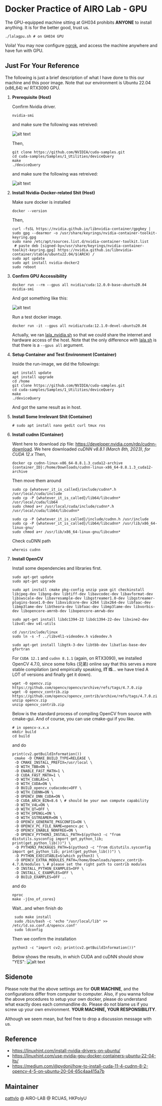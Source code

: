 # Docker Practice of AIRO Lab - GPU
The GPU-equipped machine sitting at GH034 prohibits **ANYONE** to install anything. It is for the better good, trust us. 

```
./lalagpu.sh # on GH034 GPU
```

Voila! You may now configure [ngrok](https://github.com/HKPolyU-UAV/useful_tools/blob/main/remote/Remote.md), and access the machine anywhere and have fun with GPU.


## Just For Your Reference
The following is just a brief description of what I have done to this our machine and this poor image. Note that our environment is Ubuntu 22.04 (x86_64) w/ RTX3090 GPU.

1. **Prerequisite (Host)**
   
   Confirm Nvidia driver.

   ```
   nvidia-smi
   ```
   and make sure the following was retreived:

   ![alt text](media/nvidia_smi.jpg)

   Then,

   ```
   git clone https://github.com/NVIDIA/cuda-samples.git
   cd cuda-samples/Samples/1_Utilities/deviceQuery
   make
   ./deviceQuery
   ```
   and make sure the following was retreived:

   ![alt text](media/devicequery.jpg)


2. **Install Nvidia-Docker-related Shit (Host)**
   
   Make sure docker is installed
   ```
   docker --version
   ```

   Then, 
   ```
   curl -fsSL https://nvidia.github.io/libnvidia-container/gpgkey | sudo gpg --dearmor -o /usr/share/keyrings/nvidia-container-toolkit-keyring.gpg
   sudo nano /etc/apt/sources.list.d/nvidia-container-toolkit.list
    # paste deb [signed-by=/usr/share/keyrings/nvidia-container-toolkit-keyring.gpg] https://nvidia.github.io/libnvidia-container/stable/ubuntu22.04/$(ARCH) /
   sudo apt update
   sudo apt install nvidia-docker2
   sudo reboot
   ```

3. **Confirm GPU Accessibility**
   
   ```
   docker run --rm --gpus all nvidia/cuda:12.0.0-base-ubuntu20.04 nvidia-smi
   ```

   And got something like this:

   ![alt text](media/docker_gpu_confirm.jpg)

   Run a test docker image.

   ```
   docker run -it --gpus all nvidia/cuda:12.1.0-devel-ubuntu20.04 
   ```
   
   Actually, we ran [lala_nvidia.sh](/lala_nvidia.sh) so that we could share the internet and hardware access of the host. Note that the only difference with [lala.sh](/lala.sh) is that there is a ```--gpus all``` argument.


4. **Setup Container and Test Environment (Container)**
   
   Inside the run-image, we did the followings:
   
   ```
   apt install update
   apt install upgrade
   cd /home
   git clone https://github.com/NVIDIA/cuda-samples.git
   cd cuda-samples/Samples/1_Utilities/deviceQuery
   make
   ./deviceQuery
   ```
   
   And got the same result as in host.

5. **Install Some Irrelevant Shit (Container)**
   
   ```
   # sudo apt install nano gedit curl tmux ros
   ```

6. **Install cudnn (Container)**
   
   Went here to download zip file: https://developer.nvidia.com/rdp/cudnn-download. We here downloaded *cuDNN v8.8.1 (March 8th, 2023), for CUDA 12.x*  Then,

   ```
   docker cp cudnn-linux-x86_64-8.8.1.3_cuda12-archive {container_ID}:/home/Downloads/cudnn-linux-x86_64-8.8.1.3_cuda12-archive
   ```

   Then move them around

   ```
   sudo cp {whatever_it_is_called}/include/cudnn*.h /usr/local/cuda/include
   sudo cp -P {whatever_it_is_called}/lib64/libcudnn* /usr/local/cuda/lib64
   sudo chmod a+r /usr/local/cuda/include/cudnn*.h /usr/local/cuda/lib64/libcudnn*

   sudo cp -P {whatever_it_is_called}/include/cudnn.h /usr/include
   sudo cp -P {whatever_it_is_called}/lib64/libcudnn* /usr/lib/x86_64-linux-gnu/
   sudo chmod a+r /usr/lib/x86_64-linux-gnu/libcudnn*

   ```
   Check cuDNN path
   ```
   whereis cudnn
   ```

7. **Install OpenCV**
   
   Install some dependencies and libraries first.
   
   ```
   sudo apt-get update
   sudo apt-get upgrade

   sudo apt install cmake pkg-config unzip yasm git checkinstall libjpeg-dev libpng-dev libtiff-dev libavcodec-dev libavformat-dev libswscale-dev libavresample-dev libgstreamer1.0-dev libgstreamer-plugins-base1.0-dev libxvidcore-dev x264 libx264-dev libfaac-dev libmp3lame-dev libtheora-dev libfaac-dev libmp3lame-dev libvorbis-dev libopencore-amrnb-dev libopencore-amrwb-dev

   sudo apt-get install libdc1394-22 libdc1394-22-dev libxine2-dev libv4l-dev v4l-utils

   cd /usr/include/linux
   sudo ln -s -f ../libv4l1-videodev.h videodev.h
   
   sudo apt-get install libgtk-3-dev libtbb-dev libatlas-base-dev gfortran

   ```

   For ```CUDA 12.1``` and ```cudnn 8.1.1``` (again, on RTX3090), we installed OpenCV 4.7.0, since some folks (兄弟) online say that this serves a more stable compilation (and empirically speaking, **IT IS**... we have tried A LOT of versions and finally get it down).

   ```
   wget -O opencv.zip https://github.com/opencv/opencv/archive/refs/tags/4.7.0.zip
   wget -O opencv_contrib.zip https://github.com/opencv/opencv_contrib/archive/refs/tags/4.7.0.zip
   unzip opencv.zip
   unzip opencv_contrib.zip
   ```

   Below is the standard process of compiling OpenCV from source with cmake-gui. And of course, you can use cmake-gui if you like.

   ```
   # in opencv-x.x.x
   mkdir build
   cd build
   ```
   and do

   ```
   print(cv2.getBuildInformation())
    cmake -D CMAKE_BUILD_TYPE=RELEASE \
    -D CMAKE_INSTALL_PREFIX=/usr/local \
    -D WITH_TBB=ON \
    -D ENABLE_FAST_MATH=1 \
    -D CUDA_FAST_MATH=1 \
    -D WITH_CUBLAS=1 \
    -D WITH_CUDA=ON \
    -D BUILD_opencv_cudacodec=OFF \
    -D WITH_CUDNN=ON \
    -D OPENCV_DNN_CUDA=ON \
    -D CUDA_ARCH_BIN=8.6 \ # should be your own compute capability
    -D WITH_V4L=ON \
    -D WITH_QT=OFF \
    -D WITH_OPENGL=ON \
    -D WITH_GSTREAMER=ON \
    -D OPENCV_GENERATE_PKGCONFIG=ON \
    -D OPENCV_PC_FILE_NAME=opencv.pc \
    -D OPENCV_ENABLE_NONFREE=ON \
    -D OPENCV_PYTHON3_INSTALL_PATH=$(python3 -c "from distutils.sysconfig import get_python_lib; print(get_python_lib())") \
    -D PYTHON3_PACKAGES_PATH=$(python3 -c "from distutils.sysconfig import get_python_lib; print(get_python_lib())") \
    -D PYTHON_EXECUTABLE=$(which python3) \
    -D OPENCV_EXTRA_MODULES_PATH=/home/Downloads/opencv_contrib-4.7.0/modules \ # please set the right path to contrib modules
    -D INSTALL_PYTHON_EXAMPLES=OFF \
    -D INSTALL_C_EXAMPLES=OFF \
    -D BUILD_EXAMPLES=OFF ..
   ```

   and do
   
   ```
   nproc
   make -j{no_of_cores}
   ```

   Wait...and when finish do
   ```
    sudo make install
    sudo /bin/bash -c 'echo "/usr/local/lib" >> /etc/ld.so.conf.d/opencv.conf'
    sudo ldconfig
   ```

   Then we confirm the installation
   ```
   python3 -c "import cv2; print(cv2.getBuildInformation())"
   ```
   Below shows the results, in which CUDA and cuDNN should show "YES":
   ![alt text](media/opencv_results.jpg)

## Sidenote
Please note that the above settings are for **OUR MACHINE**, and the configurations differ from computer to computer. Also, if you wanna follow the above procedures to setup your own docker, please do understand what exactly does each commandline do. Please do not blame us if you screw up your own environment. **YOUR MACHINE, YOUR RESPONSIBILITY**. 

Although we seem mean, but feel free to drop a discussion message with us.

## Reference
- https://linuxhint.com/install-nvidia-drivers-on-ubuntu/
- https://linuxhint.com/use-nvidia-gpu-docker-containers-ubuntu-22-04-lts/ 
- https://medium.com/@pydoni/how-to-install-cuda-11-4-cudnn-8-2-opencv-4-5-on-ubuntu-20-04-65c4aa415a7b

## Maintainer
[pattylo](https://github.com/pattylo) @ AIRO-LAB @ RCUAS, HKPolyU

